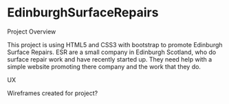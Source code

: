 # EdinburghSurfaceRepairs

Project Overview

This project is using HTML5 and CSS3 with bootstrap to promote Edinburgh Surface Repairs. ESR
are a small company in Edinburgh Scotland, who do surface repair work and have recently started up.
They need help with a simple website promoting there company and the work that they do.

UX

Wireframes created for project?

